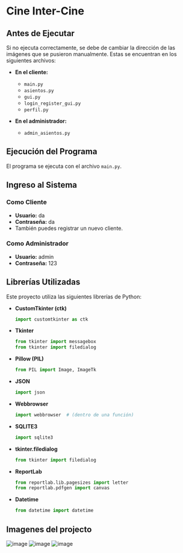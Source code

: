 # Cine Inter-Cine

## Antes de Ejecutar

Si no ejecuta correctamente, se debe de cambiar la dirección de las imágenes que se pusieron manualmente. Estas se encuentran en los siguientes archivos:

- **En el cliente:**
  - `main.py`
  - `asientos.py`
  - `gui.py`
  - `login_register_gui.py`
  - `perfil.py`

- **En el administrador:**
  - `admin_asientos.py`

## Ejecución del Programa

El programa se ejecuta con el archivo `main.py`.

## Ingreso al Sistema

### Como Cliente
- **Usuario:** da
- **Contraseña:** da
- También puedes registrar un nuevo cliente.

### Como Administrador
- **Usuario:** admin
- **Contraseña:** 123
  
## Librerías Utilizadas

Este proyecto utiliza las siguientes librerías de Python:

- **CustomTkinter (ctk)**
  ```python
  import customtkinter as ctk
- **Tkinter**
  ```python
  from tkinter import messagebox
  from tkinter import filedialog
- **Pillow (PIL)**
  ```python
  from PIL import Image, ImageTk
- **JSON**
  ```python
  import json
- **Webbrowser**
  ```python
  import webbrowser  # (dentro de una función)
- **SQLITE3**
  ```python
  import sqlite3
- **tkinter.filedialog**
  ```python
  from tkinter import filedialog
- **ReportLab**
  ```python
  from reportlab.lib.pagesizes import letter 
  from reportlab.pdfgen import canvas
- **Datetime**
  ```python
  from datetime import datetime
## Imagenes del projecto

![image](https://github.com/user-attachments/assets/a13df51d-c413-4e93-931d-b9ae2e60b9de)
![image](https://github.com/user-attachments/assets/56db4676-fa4b-42ad-80b3-93521ba93872)
![image](https://github.com/user-attachments/assets/1275e69d-d6ac-42e1-847f-6a723f7eedbb)



